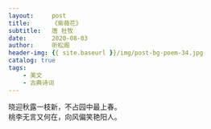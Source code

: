 ```yaml
---
layout:     post
title:      《紫薇花》
subtitle:   唐 杜牧
date:       2020-08-03
author:     听松阁
header-img: {{ site.baseurl }}/img/post-bg-poem-34.jpg
catalog: true
tags:
    - 美文
    - 古典诗词
---
```


晓迎秋露一枝新，不占园中最上春。<br>
桃李无言又何在，向风偏笑艳阳人。<br>
